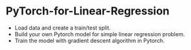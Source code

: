 # PyTorch-for-Linear-Regression

* Load data and create a train/test split.
* Build your own Pytorch model for simple linear regression problem.
* Train the model with gradient descent algorithm in Pytorch.
